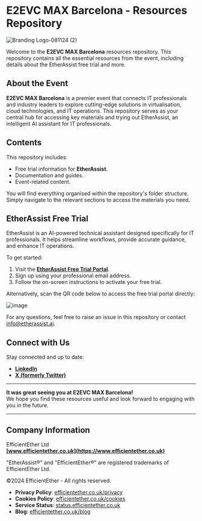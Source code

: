 # E2EVC MAX Barcelona - Resources Repository

![Branding Logo-081124 (2)](https://github.com/user-attachments/assets/0c878522-7044-4c7e-a731-caf7ada5e23d)

Welcome to the **E2EVC MAX Barcelona** resources repository. This repository contains all the essential resources from the event, including details about the EtherAssist free trial and more.

## About the Event

**E2EVC MAX Barcelona** is a premier event that connects IT professionals and industry leaders to explore cutting-edge solutions in virtualisation, cloud technologies, and IT operations. This repository serves as your central hub for accessing key materials and trying out EtherAssist, an intelligent AI assistant for IT professionals.

## Contents

This repository includes:

- Free trial information for **EtherAssist**.
- Documentation and guides.
- Event-related content.

You will find everything organised within the repository's folder structure. Simply navigate to the relevant sections to access the materials you need.

## EtherAssist Free Trial

EtherAssist is an AI-powered technical assistant designed specifically for IT professionals. It helps streamline workflows, provide accurate guidance, and enhance IT operations.

To get started:

1. Visit the **[EtherAssist Free Trial Portal](https://www.etherassist.ai/)**.
2. Sign up using your professional email address.
3. Follow the on-screen instructions to activate your free trial.

Alternatively, scan the QR code below to access the free trial portal directly:

![image](https://github.com/user-attachments/assets/3f8cc712-df9a-4153-9b75-8405d0e25469)

For any questions, feel free to raise an issue in this repository or contact [info@etherassist.ai](mailto:info@etherassist.ai).

## Connect with Us

Stay connected and up to date:

- **[LinkedIn](https://www.linkedin.com/company/efficientether)**
- **[X (formerly Twitter)](https://x.com/efficientether)**

---

**It was great seeing you at E2EVC MAX Barcelona!**  
We hope you find these resources useful and look forward to engaging with you in the future.

---

## Company Information

EfficientEther Ltd  
**[www.efficientether.co.uk](https://www.efficientether.co.uk)**

"EtherAssist®" and "EfficientEther®" are registered trademarks of EfficientEther Ltd.

©2024 EfficientEther - All rights reserved.  

- **Privacy Policy**: [efficientether.co.uk/privacy](https://www.efficientether.co.uk/privacy)  
- **Cookies Policy**: [efficientether.co.uk/cookies](https://www.efficientether.co.uk/cookies)  
- **Service Status**: [status.efficientether.co.uk](https://status.efficientether.co.uk/)  
- **Blog**: [efficientether.co.uk/blog](https://www.efficientether.co.uk/blog)
